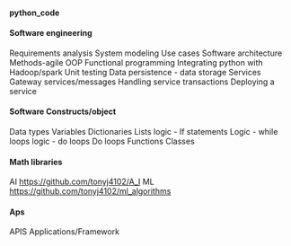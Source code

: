 #### python_code

#### Software engineering

Requirements analysis
System modeling
Use cases
Software architecture
Methods-agile
OOP
Functional programming
Integrating python with Hadoop/spark
Unit testing
Data persistence - data storage
Services
Gateway services/messages
Handling service transactions
Deploying a service


#### Software Constructs/object

Data types
Variables
Dictionaries
Lists
logic - If statements
Logic - while loops
logic - do loops
Do loops
Functions
Classes

#### Math libraries

AI https://github.com/tonyj4102/A_I
ML https://github.com/tonyj4102/ml_algorithms

#### Aps
APIS
Applications/Framework
